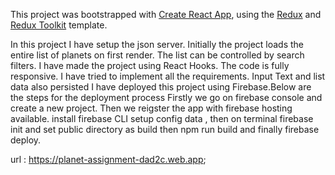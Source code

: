 This project was bootstrapped with [Create React App](https://github.com/facebook/create-react-app), using the [Redux](https://redux.js.org/) and [Redux Toolkit](https://redux-toolkit.js.org/) template.

In this project I have setup the json server. Initially the project loads the entire list of planets on first render.
The list can be controlled by search filters.
I have made the project using React Hooks.
The code is fully responsive.
I have tried to implement all the requirements.
Input Text and list data also persisted
I have deployed this project using Firebase.Below are the steps for the deployment process
Firstly we go on firebase console and create a new project.
Then we reigster the app with firebase hosting available.
install firebase CLI
setup config data , then on terminal firebase init and set public directory as build
then npm run build and finally firebase deploy.

url : https://planet-assignment-dad2c.web.app;
